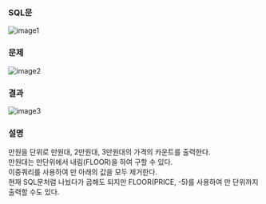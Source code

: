 ### SQL문
![image1](https://user-images.githubusercontent.com/123911778/262527873-516046ad-7aed-40af-8366-377b19e23859.PNG)

### 문제  
![image2](https://user-images.githubusercontent.com/123911778/262527877-0e907070-1569-40c9-8565-23833f04f485.PNG)

### 결과
![image3](https://user-images.githubusercontent.com/123911778/262527878-f404276a-bfec-4019-8e03-7442a65eca29.PNG)

### 설명
만원을 단위로 만원대, 2만원대, 3만원대의 가격의 카운트를 출력한다.          
만원대는 만단위에서 내림(FLOOR)을 하여 구할 수 있다.    
이중쿼리를 사용하여 만 아래의 값을 모두 제거한다.   
현재 SQL문처럼 나눴다가 곱해도 되지만 FLOOR(PRICE, -5)를 사용하여 만 단위까지 출력할 수도 있다.    
